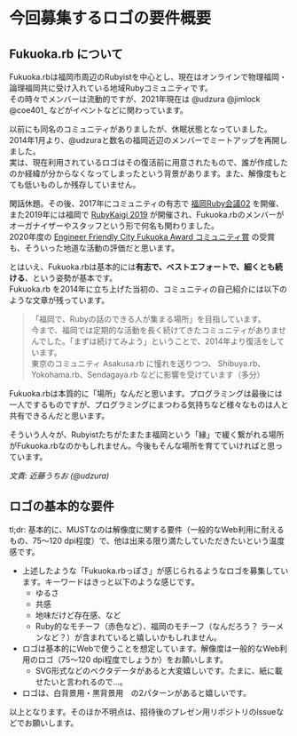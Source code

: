 # 今回募集するロゴの要件概要

## Fukuoka.rb について

Fukuoka.rbは福岡市周辺のRubyistを中心とし、現在はオンラインで物理福岡・論理福岡共に受け入れている地域Rubyコミュニティです。<br />
その時々でメンバーは流動的ですが、2021年現在は @udzura @jimlock @coe401_ などがイベントなどに関わっています。

以前にも同名のコミュニティがありましたが、休眠状態となっていました。2014年1月より、@udzuraと数名の福岡近辺のメンバーでミートアップを再開しました。<br />
実は、現在利用されているロゴはその復活前に用意されたもので、誰が作成したのか経緯が分からなくなってしまったという背景があります。また、解像度もとても低いものしか残存していません。

閑話休題。その後、2017年にコミュニティの有志で [福岡Ruby会議02](https://regional.rubykaigi.org/fukuoka02/) を開催、<br />
また2019年には福岡で [RubyKaigi 2019](https://rubykaigi.org/2019/) が開催され、Fukuoka.rbのメンバーがオーガナイザーやスタッフという形で何名も関わりました。<br />
2020年度の [Engineer Friendly City Fukuoka Award コミュニティ賞](https://efc.fukuoka.jp/award2020/#community1) の受賞も、そういった地道な活動の評価だと思います。

とはいえ、Fukuoka.rbは基本的には**有志で、ベストエフォートで、細くとも続ける**、という姿勢が基本です。<br />
Fukuoka.rb を2014年に立ち上げた当初の、コミュニティの自己紹介には以下のような文章が残っています。

> 「福岡で、Rubyの話のできる人が集まる場所」を目指しています。<br />
> 今まで、福岡では定期的な活動を長く続けてきたコミュニティがありませんでした。「まずは続けてみよう」ということで、2014年より復活をしています。<br />
> 東京のコミュニティ Asakusa.rb に憧れを送りつつ、 Shibuya.rb、Yokohama.rb、Sendagaya.rb などに影響を受けています（多分）

Fukuoka.rbは本質的に「場所」なんだと思います。プログラミングは最後には一人でするものですが、プログラミングにまつわる気持ちなど様々なものは人と共有できるんだと思います。

そういう人々が、Rubyistたちがたまたま福岡という「縁」で緩く繋がれる場所がFukuoka.rbなのかもしれません。今後もそんな場所を育てていければと思っています。

<i>文責: 近藤うちお (@udzura)</i>

## ロゴの基本的な要件

tl;dr: 基本的に、MUSTなのは解像度に関する要件（一般的なWeb利用に耐えるもの、75〜120 dpi程度）で、他は出来る限り満たしていただきたいという温度感です。

* 上述したような「Fukuoka.rbっぽさ」が感じられるようなロゴを募集しています。キーワードはきっと以下のような感じです。
  * ゆるさ
  * 共感
  * 地味だけど存在感、など
  * Ruby的なモチーフ（赤色など）、福岡のモチーフ（なんだろう？ ラーメンなど？）が含まれていると嬉しいかもしれません。
* ロゴは基本的にWebで使うことを想定しています。解像度は一般的なWeb利用のロゴ（75〜120 dpi程度でしょうか）をお願いします。
  * SVG形式などのベクタデータがあると大変嬉しいです。たまに、紙に載せたいと言われるので...。
* ロゴは、白背景用・黒背景用　の2パターンがあると嬉しいです。

以上となります。そのほか不明点は、招待後のプレゼン用リポジトリのIssueなどでお願いします。
